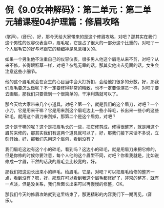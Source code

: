 # 倪《9.0女神解码》：第二单元：第二单元辅课程04护理篇：修眉攻略

(掌声)，(音乐)，好，那今天给大家带来的是这个修眉攻略，对吧？那其实在我们这个男性的仪容仪表当中，眉毛呢，它是占了很大的一部分这个比重的，对吧？一个人眉毛它的好与坏跟它的精细神是息息相关的。

如果一个男生他不注重自己的仪容仪表，很多男人他这个眉毛从来不剪，对吧？从来不修，长得跟稻草一样，对吧？杂乱无章的话，那其实他出去见面的话，女生会注意这些小细节。

他的这个眉毛就会在女生的心目当中会大打折扣，会给他扣很多的分数，好，那我们眉毛要怎么做呢？不一定要修得非常的精致，也不一定要像演员一样，对吧？要去画眉，那我们只要做到一个很简单的，干净利落就可以了。

那今天给大家带来几个小道具，对吧？第一个，就是我们的这个眉刀，对吧？一个小刀，它是用来干嘛？它是用来刮这个眉毛边上一些小碎毛，长出来一些小的这些碎毛，就用这个眉刀来刮掉，那第二个是这个眉剪，对吧？

这个是干嘛的呢？这个是把眉毛长的一些，把它修剪成，修得很整齐，就是用这个眉剪来修的，那其实我们有这两个道具就可以了，好，那我们接下来话不多说，立刻开始，好，那我们先用这个眉包，看到没有？

我们眉毛这边有这个小的碎毛，看到吗？这边小的碎毛，就是用眉刀来把它修的，但是你修的时候你要注意，每个人他的这个眉型不同，对吧？你看我就是，比如说修成一字眉，不然的话我的眉毛会比较宽的，好。

那我们把这边长出来小的碎毛，给眉毛，它是，对吧？可以把眉毛给修的整齐一点，看到没有？嗯，好，那现在可以看到我这个眉毛都修好了，非常的整齐，就有一点淡，但是没关系，我们后面长出来可以再慢慢的修整，OK。

那我们今天的修眉攻略就到这里结束了，那更精彩的内容我们下一期再见，(音乐)。